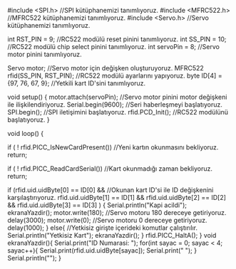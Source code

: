 #include <SPI.h>                          //SPI kütüphanemizi tanımlıyoruz.
#include <MFRC522.h>                      //MFRC522 kütüphanemizi tanımlıyoruz.
#include <Servo.h>                        //Servo kütüphanemizi tanımlıyoruz.

int RST_PIN = 9;                          //RC522 modülü reset pinini tanımlıyoruz.
int SS_PIN = 10;                          //RC522 modülü chip select pinini tanımlıyoruz.
int servoPin = 8;                         //Servo motor pinini tanımlıyoruz.

Servo motor;                              //Servo motor için değişken oluşturuyoruz.
MFRC522 rfid(SS_PIN, RST_PIN);            //RC522 modülü ayarlarını yapıyoruz.
byte ID[4] = {97, 76, 67, 9};          //Yetkili kart ID'sini tanımlıyoruz. 

void setup() { 
  motor.attach(servoPin);                 //Servo motor pinini motor değişkeni ile ilişkilendiriyoruz.
  Serial.begin(9600);                     //Seri haberleşmeyi başlatıyoruz.
  SPI.begin();                            //SPI iletişimini başlatıyoruz.
  rfid.PCD_Init();                        //RC522 modülünü başlatıyoruz.
}
 
void loop() {

  if ( ! rfid.PICC_IsNewCardPresent())    //Yeni kartın okunmasını bekliyoruz.
    return;

  if ( ! rfid.PICC_ReadCardSerial())      //Kart okunmadığı zaman bekliyoruz.
    return;

  if (rfid.uid.uidByte[0] == ID[0] &&     //Okunan kart ID'si ile ID değişkenini karşılaştırıyoruz.
    rfid.uid.uidByte[1] == ID[1] && 
    rfid.uid.uidByte[2] == ID[2] && 
    rfid.uid.uidByte[3] == ID[3] ) {
        Serial.println("Kapi acildi");
        ekranaYazdir();
        motor.write(180);                 //Servo motoru 180 dereceye getiriyoruz.
        delay(3000);
        motor.write(0);                   //Servo motoru 0 dereceye getiriyoruz.
        delay(1000);
    }
    else{                                 //Yetkisiz girişte içerideki komutlar çalıştırılır.
      Serial.println("Yetkisiz Kart");
      ekranaYazdir();
    }
  rfid.PICC_HaltA();
}
void ekranaYazdir(){
  Serial.print("ID Numarasi: ");
  for(int sayac = 0; sayac < 4; sayac++){
    Serial.print(rfid.uid.uidByte[sayac]);
    Serial.print(" ");
  }
  Serial.println("");
}

